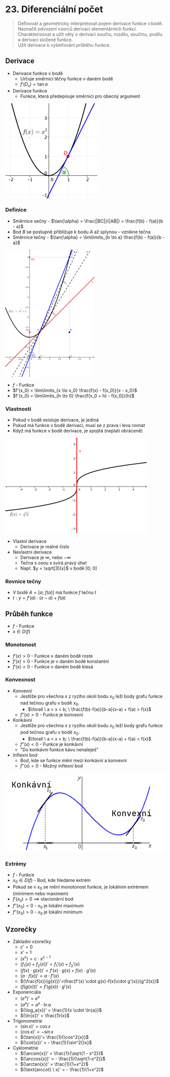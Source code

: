 # 23. Diferenciální počet

> Definovat a geometricky interpretovat pojem derivace funkce v bodě. \
> Naznačit odvození vzorců derivací elementárních funkcí. \
> Charakterizovat a užít věty o derivaci součtu, rozdílu, součinu, podílu a derivaci složené funkce. \
> Užít derivace k vyšetřování průběhu funkce.

## Derivace

- Derivace funkce v bodě
  - Určuje směrnici těčny funkce v daném bodě
  - $f'(D_x) = \tan{\alpha}$
- Derivace funkce
  - Funkce, která předepisuje směrnici pro obecný argument

![Tečna](./tecna.png)

### Definice

- Směrnice sečny - $\tan{\alpha} = \frac{|BC|}{|AB|} = \frac{f(b) - f(a)}{b - a}$
- Bod $B$ se postupně přibližuje k bodu $A$ až splynou - vznikne tečna
- Směrnice tečny - $\tan{\alpha} = \lim\limits_{b \to a} \frac{f(b) - f(a)}{b - a}$

![Derivace](./derivace.png)

- $f$ - Funkce
- $f'(x_0) = \lim\limits_{x \to x_0} \frac{f(x) - f(x_0)}{x - x_0}$
- $f'(x_0) = \lim\limits_{h \to 0} \frac{f(x_0 + h) - f(x_0)}{h}$

### Vlastnosti

- Pokud v bodě existuje derivace, je jediná
- Pokud má funkce v bodě derivaci, musí se z prava i leva rovnat
- Když má funkce v bodě derivace, je spojitá (neplatí obráceně)

![Kolmost](./kolmost.png)

- Vlastní derivace
  - Derivace je reálné číslo
- Nevlastní derivace
  - Derivace je $\infty$, nebo $-\infty$
  - Tečna s osou $x$ svírá pravý úhel
  - Např. $y = \sqrt[3]{x}$ v bodě $[0; \ 0]$

### Rovnice tečny

- V bodě $A = [a; \ f(a)]$ má funkce $f$ tečnu $t$
- $t: y = f'(a) \cdot (x - a) + f(a)$

## Průběh funkce

- $f$ - Funkce
- $x \in D(f)$

### Monotonost

- $f'(x) > 0$ - Funkce v daném bodě roste
- $f'(x) = 0$ - Funkce je v daném bodě konstantní
- $f'(x) < 0$ - Funkce v daném bodě klesá

### Konvexnost

- Konvexní
  - Jestliže pro všechna $x$ z ryzího okolí bodu $x_0$ leží body grafu funkce nad tečnou grafu v bodě $x_0$.
    - $\forall \ a < x < b; \ \frac{f(b)-f(a)}{b-a}(x-a) + f(a) > f(x)$
  - $f''(x) > 0$ - Funkce je konvexní
- Konkávní
  - Jestliže pro všechna $x$ z ryzího okolí bodu $x_0$ leží body grafu funkce pod tečnou grafu v bodě $x_0$.
    - $\forall \ a < x < b; \ \frac{f(b)-f(a)}{b-a}(x-a) + f(a) < f(x)$
  - $f''(x) < 0$ - Funkce je konkávní
  - "Do konkávní funkce kávu nenaleješ"
- Inflexní bod
  - Bod, kde se funkce mění mezi konkávní a konvexní
  - $f''(x) = 0$ - Možný inflexní bod

![Konvexita](konvexita.png)

### Extrémy

- $f$ - Funkce
- $x_0 \in D(f)$ - Bod, kde hledáme extrém
- Pokud se v $x_0$ se mění monotonost funkce, je lokálním extrémem (minimem nebo maximem)
- $f'(x_0) = 0$ $\implies$ stacionární bod
- $f''(x_0) < 0$ - $x_0$ je lokální maximum
- $f''(x_0) > 0$ - $x_0$ je lokální minimum

## Vzorečky

- Základní vzorečky
  - $c' = 0$
  - $x' = 1$
  - $(x^c) = c \cdot x^{c - 1}$
  - $(f_1(x)+f_2(x))' = f_1'(x)+f_2'(x)$
  - $(f(x)\cdot g(x))' = f'(x) \cdot g(x) + f(x) \cdot g'(x)$
  - $(a \cdot f(x))'=a \cdot f'(x)$
  - $(\frac{f(x)}{g(x)})'=\frac{f'(x) \cdot g(x)-f(x)\cdot g'(x)}{g^2(x)}$
  - $(f(g(x)))' = f'(g(x)) \cdot g'(x)$
- Exponenciála
  - $(e^x)'= e^x$
  - $(a^x)'= a^x \cdot \ln{a}$
  - $(\log_a{x})' = \frac{1}{x \cdot \ln{a}}$
  - $(\ln{x})' = \frac{1}{x}$
- Trigonometrie
  - $(\sin{x})'= \cos{x}$
  - $(\cos{x})' = -\sin{x}$
  - $(\tan{x})'= \frac{1}{\cos^2{x}}$
  - $(\cot{x})' = - \frac{1}{\sin^2{}x}$
- Cyklometrie
  - $(\arcsin{x})' = \frac{1}{\sqrt{1 - x^2}}$
  - $(\arccos{x})' = - \frac{1}{\sqrt{1-x^2}}$
  - $(\arctan{x})' = \frac{1}{1+x^2}$
  - $(\text{arccot} \ x)' = - \frac{1}{1+x^2}$
